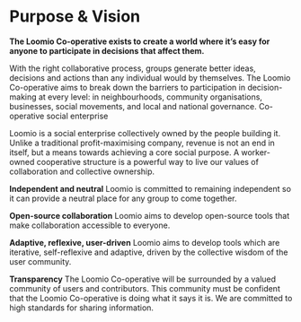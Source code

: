 # Purpose & Vision

**The Loomio Co-operative exists to create a world where it’s easy for anyone to participate in decisions that affect them.**

With the right collaborative process, groups generate better ideas, decisions and actions than any individual would by themselves. The Loomio Co-operative aims to break down the barriers to participation in decision-making at every level: in neighbourhoods, community organisations, businesses, social movements, and local and national governance.
Co-operative social enterprise

Loomio is a social enterprise collectively owned by the people building it. Unlike a traditional profit-maximising company, revenue is not an end in itself, but a means towards achieving a core social purpose. A worker-owned cooperative structure is a powerful way to live our values of collaboration and collective ownership.

**Independent and neutral**
Loomio is committed to remaining independent so it can provide a neutral place for any group to come together.

**Open-source collaboration**
Loomio aims to develop open-source tools that make collaboration accessible to everyone.

**Adaptive, reflexive, user-driven**
Loomio aims to develop tools which are iterative, self-reflexive and adaptive, driven by the collective wisdom of the user community.

**Transparency**
The Loomio Co-operative will be surrounded by a valued community of users and contributors. This community must be confident that the Loomio Co-operative is doing what it says it is. We are committed to high standards for sharing information. 
